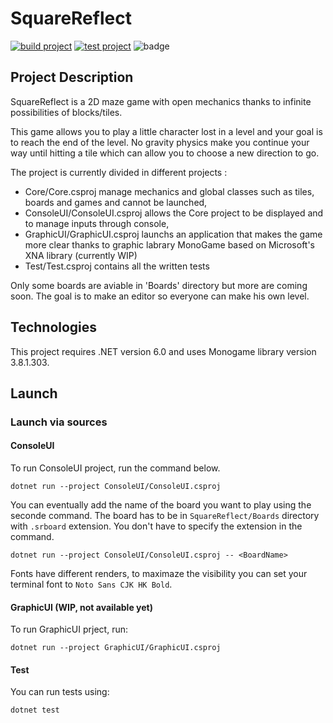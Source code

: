 # SquareReflect

[![build project](https://github.com/lomination/SquareReflect/actions/workflows/build.yaml/badge.svg)](https://github.com/lomination/SquareReflect/actions/workflows/build.yaml)
[![test project](https://github.com/lomination/SquareReflect/actions/workflows/test.yaml/badge.svg)](https://github.com/lomination/SquareReflect/actions/workflows/test.yaml)
![badge](https://img.shields.io/endpoint?url=https://gist.githubusercontent.com/lomination/fb1427114448a5822f0b7b25a84cf527/raw/SquareReflect-coverage.json)

## Project Description

SquareReflect is a 2D maze game with open mechanics thanks to infinite possibilities of blocks/tiles.

This game allows you to play a little character lost in a level and your goal is to reach the end of the level. No gravity physics make you continue your way until hitting a tile which can allow you to choose a new direction to go.

The project is currently divided in different projects :
- Core/Core.csproj manage mechanics and global classes such as tiles, boards and games and cannot be launched,
- ConsoleUI/ConsoleUI.csproj allows the Core project to be displayed and to manage inputs through console,
- GraphicUI/GraphicUI.csproj launchs an application that makes the game more clear thanks to graphic labrary MonoGame based on Microsoft's XNA library (currently WIP)
- Test/Test.csproj contains all the written tests

Only some boards are aviable in 'Boards' directory but more are coming soon. The goal is to make an editor so everyone can make his own level.

## Technologies

This project requires .NET version 6.0 and uses Monogame library version 3.8.1.303.

## Launch

### Launch via sources

#### ConsoleUI

To run ConsoleUI project, run the command below.

```dotnet run --project ConsoleUI/ConsoleUI.csproj```

You can eventually add the name of the board you want to play using the seconde command. The board has to be in `SquareReflect/Boards` directory with `.srboard` extension. You don't have to specify the extension in the command.

```dotnet run --project ConsoleUI/ConsoleUI.csproj -- <BoardName>```

Fonts have different renders, to maximaze the visibility you can set your terminal font to `Noto Sans CJK HK Bold`.

#### GraphicUI (WIP, not available yet)

To run GraphicUI prject, run:

```dotnet run --project GraphicUI/GraphicUI.csproj```

#### Test

You can run tests using:

```dotnet test```
